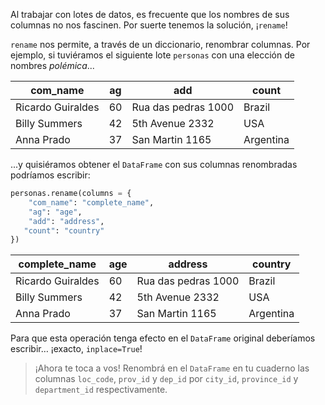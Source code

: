 Al trabajar con lotes de datos, es frecuente que los nombres de sus columnas no nos fascinen. Por suerte tenemos la solución, ¡`rename`! 

`rename` nos permite, a través de un diccionario, renombrar columnas. Por ejemplo, si tuviéramos el siguiente lote `personas` con una elección de nombres _polémica_...

com_name|ag|add|count|
---|---|---|---|
Ricardo Guiraldes|60|Rua das pedras 1000|Brazil|
Billy Summers|42|5th Avenue 2332|USA|
Anna Prado|37|San Martin 1165|Argentina|

...y quisiéramos obtener el `DataFrame` con sus columnas renombradas podríamos escribir:

```python
personas.rename(columns = {
    "com_name": "complete_name",
    "ag": "age",
    "add": "address",
   "count": "country"
})
```

complete_name|age|address|country|
---|---|---|---|
Ricardo Guiraldes|60|Rua das pedras 1000|Brazil|
Billy Summers|42|5th Avenue 2332|USA|
Anna Prado|37|San Martin 1165|Argentina|

Para que esta operación tenga efecto en el `DataFrame` original deberíamos escribir… ¡exacto, `inplace=True`!

> ¡Ahora te toca a vos!  Renombrá en el `DataFrame` en tu cuaderno  las columnas `loc_code`, `prov_id` y `dep_id` por `city_id`, `province_id` y `department_id` respectivamente.
